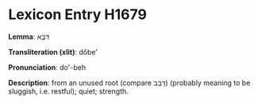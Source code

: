 # Lexicon Entry H1679

**Lemma**: דֹּבֶא

**Transliteration (xlit)**: dôbeʼ

**Pronunciation**: do'-beh

**Description**:
from an unused root (compare דָּבַב) (probably meaning to be sluggish, i.e. restful); quiet; strength.
